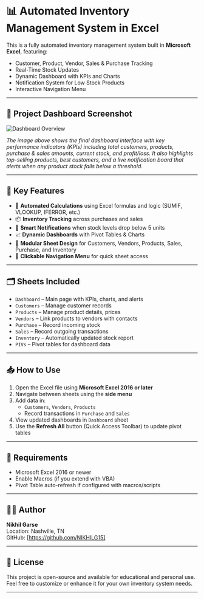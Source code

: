 # 📊 Automated Inventory Management System in Excel

This is a fully automated inventory management system built in **Microsoft Excel**, featuring:
- Customer, Product, Vendor, Sales & Purchase Tracking
- Real-Time Stock Updates
- Dynamic Dashboard with KPIs and Charts
- Notification System for Low Stock Products
- Interactive Navigation Menu

---

## 📸 Project Dashboard Screenshot

![Dashboard Overview](https://raw.githubusercontent.com/<your-username>/<your-repo-name>/main/screenshots/dashboard.png)

*The image above shows the final dashboard interface with key performance indicators (KPIs) including total customers, products, purchase & sales amounts, current stock, and profit/loss. It also highlights top-selling products, best customers, and a live notification board that alerts when any product stock falls below a threshold.*

---

## 🧩 Key Features

- 🧮 **Automated Calculations** using Excel formulas and logic (SUMIF, VLOOKUP, IFERROR, etc.)
- 📦 **Inventory Tracking** across purchases and sales
- 🧠 **Smart Notifications** when stock levels drop below 5 units
- 📈 **Dynamic Dashboards** with Pivot Tables & Charts
- 📂 **Modular Sheet Design** for Customers, Vendors, Products, Sales, Purchase, and Inventory
- 📎 **Clickable Navigation Menu** for quick sheet access

---

## 🗂️ Sheets Included

- `Dashboard` – Main page with KPIs, charts, and alerts  
- `Customers` – Manage customer records  
- `Products` – Manage product details, prices  
- `Vendors` – Link products to vendors with contacts  
- `Purchase` – Record incoming stock  
- `Sales` – Record outgoing transactions  
- `Inventory` – Automatically updated stock report  
- `PIVs` – Pivot tables for dashboard data  

---

## 📥 How to Use

1. Open the Excel file using **Microsoft Excel 2016 or later**
2. Navigate between sheets using the **side menu**
3. Add data in:
   - `Customers`, `Vendors`, `Products`
   - Record transactions in `Purchase` and `Sales`
4. View updated dashboards in `Dashboard` sheet
5. Use the **Refresh All** button (Quick Access Toolbar) to update pivot tables

---

## 🔧 Requirements

- Microsoft Excel 2016 or newer
- Enable Macros (if you extend with VBA)
- Pivot Table auto-refresh if configured with macros/scripts

---

## 🧑‍💻 Author

**Nikhil Garse**  
Location: Nashville, TN  
GitHub: [https://github.com/NIKHILG15]

---

## 📄 License

This project is open-source and available for educational and personal use.  
Feel free to customize or enhance it for your own inventory system needs.

---

